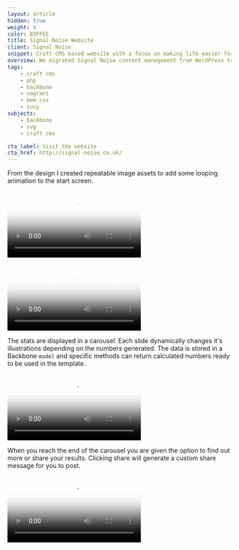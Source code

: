 ```yaml
---
layout: article
hidden: true
weight: 4
color: B3FFEE
title: Signal Noise Website
client: Signal Noise
snippet: Craft CMS based website with a focus on making life easier for content creators.
overview: We migrated Signal Noise content management from WordPress to Craft CMS. This gave users more control over the content they create. It also laid the foundations to build upon the website in the future.
tags:
    - craft cms
    - php
    - backbone
    - vagrant
    - bem css
    - susy
subjects: 
    - backbone
    - svg
    - craft cms

cta_label: Visit the website
cta_href: http://signal-noise.co.uk/
---
```

From the design I created repeatable image assets to add some looping animation to the start screen.

<video 
    autoplay 
    loop 
    src="videos/start_animation.mp4" 
    poster="images/start_animation_poster.jpg">
</video>

<video 
    autoplay 
    loop 
    src="videos/form.mp4" 
    poster="images/form_poster.jpg">
</video>

The stats are displayed in a carousel. Each slide dynamically changes it's illustrations depending on the numbers generated. The data is stored in a Backbone `model` and specific methods can return calculated numbers ready to be used in the template.

<video 
    autoplay 
    loop 
    src="videos/slides.mp4" 
    poster="images/slides_poster.jpg">
</video>

When you reach the end of the carousel you are given the option to find out more or share your results. Clicking share will generate a custom share message for you to post.

<video 
    autoplay 
    loop 
src="videos/end.mp4" 
    poster="images/end_poster.jpg">    
</video>
